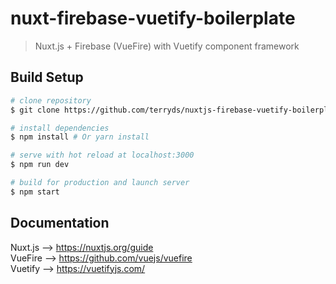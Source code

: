 # nuxt-firebase-vuetify-boilerplate

> Nuxt.js + Firebase (VueFire) with Vuetify component framework


## Build Setup

``` bash
# clone repository
$ git clone https://github.com/terryds/nuxtjs-firebase-vuetify-boilerplate.git

# install dependencies
$ npm install # Or yarn install

# serve with hot reload at localhost:3000
$ npm run dev

# build for production and launch server
$ npm start
```

## Documentation

Nuxt.js --> https://nuxtjs.org/guide </br>
VueFire --> https://github.com/vuejs/vuefire </br>
Vuetify --> https://vuetifyjs.com/ </br>